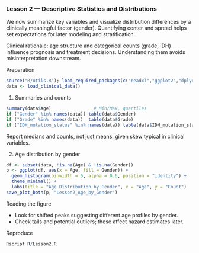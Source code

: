 ### Lesson 2 — Descriptive Statistics and Distributions

We now summarize key variables and visualize distribution differences by a clinically meaningful factor (gender). Quantifying center and spread helps set expectations for later modeling and stratification.

Clinical rationale: age structure and categorical counts (grade, IDH) influence prognosis and treatment decisions. Understanding them avoids misinterpretation downstream.

Preparation
```r
source("R/utils.R"); load_required_packages(c("readxl","ggplot2","dplyr"))
data <- load_clinical_data()
```

1) Summaries and counts
```r
summary(data$Age)                # Min/Max, quartiles
if ("Gender" %in% names(data)) table(data$Gender)
if ("Grade" %in% names(data))  table(data$Grade)
if ("IDH_mutation_status" %in% names(data)) table(data$IDH_mutation_status)
```
Report medians and counts, not just means, given skew typical in clinical variables.

2) Age distribution by gender
```r
df <- subset(data, !is.na(Age) & !is.na(Gender))
p <- ggplot(df, aes(x = Age, fill = Gender)) +
  geom_histogram(binwidth = 5, alpha = 0.6, position = "identity") +
  theme_minimal() +
  labs(title = "Age Distribution by Gender", x = "Age", y = "Count")
save_plot_both(p, "Lesson2_Age_by_Gender")
```

Reading the figure
- Look for shifted peaks suggesting different age profiles by gender.
- Check tails and potential outliers; these affect hazard estimates later.

Reproduce
```r
Rscript R/Lesson2.R
```
